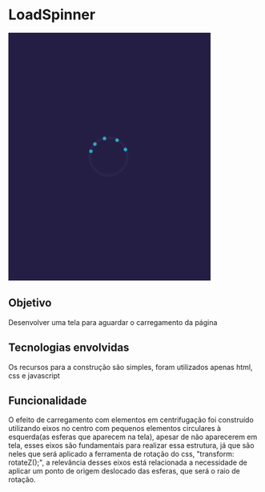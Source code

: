 # LoadSpinner
![loadspinner](https://github.com/EmilcyFelipe/LoadSpinner/blob/master/loadspinner.png)

## Objetivo
  Desenvolver uma tela para aguardar o carregamento da página

## Tecnologias envolvidas
  Os recursos para a construção são simples, foram utilizados apenas html, css e javascript
  
## Funcionalidade
  O efeito de carregamento com elementos em centrifugação foi construído utilizando eixos no centro com pequenos elementos circulares à esquerda(as esferas que aparecem na tela), apesar de  não aparecerem em tela, esses eixos são fundamentais para realizar essa estrutura, já que são neles que será aplicado a ferramenta de rotação do css, "transform: rotateZ();", a relevância desses eixos está relacionada a necessidade de aplicar um ponto de origem deslocado das esferas, que será o raio de rotação.
